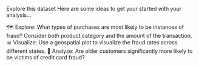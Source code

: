 Explore this dataset
Here are some ideas to get your started with your analysis...

🗺️ Explore: What types of purchases are most likely to be instances of fraud? Consider both product category and the amount of the transaction.
📊 Visualize: Use a geospatial plot to visualize the fraud rates across different states.
🔎 Analyze: Are older customers significantly more likely to be victims of credit card fraud?



